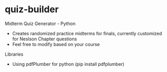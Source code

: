 # quiz-builder
Midterm Quiz Generator - Python

* Creates randomized practice midterms for finals, currently customized for Neslson Chapter questions
* Feel free to modify based on your course

Libraries
* Using pdfPlumber for python (pip install pdfplumber)

